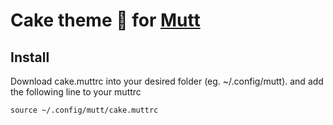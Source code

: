 # Cake theme 🎂 for [Mutt](http://www.mutt.org/)

## Install

Download cake.muttrc into your desired folder (eg. ~/.config/mutt).
and add the following line to your muttrc
```
source ~/.config/mutt/cake.muttrc
```

